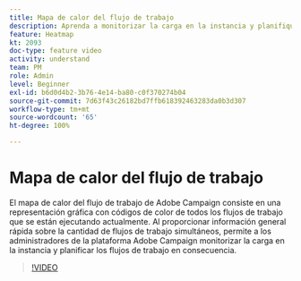 ```yaml
---
title: Mapa de calor del flujo de trabajo
description: Aprenda a monitorizar la carga en la instancia y planifique los flujos de trabajo en consecuencia.
feature: Heatmap
kt: 2093
doc-type: feature video
activity: understand
team: PM
role: Admin
level: Beginner
exl-id: b6d0d4b2-3b76-4e14-ba80-c0f370274b04
source-git-commit: 7d63f43c26182bd7ffb618392463283da0b3d307
workflow-type: tm+mt
source-wordcount: '65'
ht-degree: 100%

---
```


# Mapa de calor del flujo de trabajo

El mapa de calor del flujo de trabajo de Adobe Campaign consiste en una representación gráfica con códigos de color de todos los flujos de trabajo que se están ejecutando actualmente. Al proporcionar información general rápida sobre la cantidad de flujos de trabajo simultáneos, permite a los administradores de la plataforma Adobe Campaign monitorizar la carga en la instancia y planificar los flujos de trabajo en consecuencia.

>[!VIDEO](https://video.tv.adobe.com/v/25558?quality=12)
